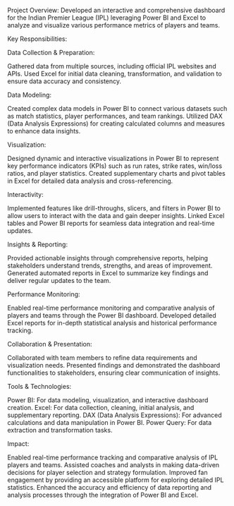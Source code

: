 Project Overview: Developed an interactive and comprehensive dashboard for the Indian Premier League (IPL) leveraging Power BI and Excel to analyze and visualize various performance metrics of players and teams.

Key Responsibilities:

Data Collection & Preparation:

Gathered data from multiple sources, including official IPL websites and APIs.
Used Excel for initial data cleaning, transformation, and validation to ensure data accuracy and consistency.

Data Modeling:

Created complex data models in Power BI to connect various datasets such as match statistics, player performances, and team rankings.
Utilized DAX (Data Analysis Expressions) for creating calculated columns and measures to enhance data insights.

Visualization:

Designed dynamic and interactive visualizations in Power BI to represent key performance indicators (KPIs) such as run rates, strike rates, win/loss ratios, and player statistics.
Created supplementary charts and pivot tables in Excel for detailed data analysis and cross-referencing.

Interactivity:

Implemented features like drill-throughs, slicers, and filters in Power BI to allow users to interact with the data and gain deeper insights.
Linked Excel tables and Power BI reports for seamless data integration and real-time updates.

Insights & Reporting:

Provided actionable insights through comprehensive reports, helping stakeholders understand trends, strengths, and areas of improvement.
Generated automated reports in Excel to summarize key findings and deliver regular updates to the team.

Performance Monitoring:

Enabled real-time performance monitoring and comparative analysis of players and teams through the Power BI dashboard.
Developed detailed Excel reports for in-depth statistical analysis and historical performance tracking.

Collaboration & Presentation:

Collaborated with team members to refine data requirements and visualization needs.
Presented findings and demonstrated the dashboard functionalities to stakeholders, ensuring clear communication of insights.

Tools & Technologies:

Power BI: For data modeling, visualization, and interactive dashboard creation.
Excel: For data collection, cleaning, initial analysis, and supplementary reporting.
DAX (Data Analysis Expressions): For advanced calculations and data manipulation in Power BI.
Power Query: For data extraction and transformation tasks.

Impact:

Enabled real-time performance tracking and comparative analysis of IPL players and teams.
Assisted coaches and analysts in making data-driven decisions for player selection and strategy formulation.
Improved fan engagement by providing an accessible platform for exploring detailed IPL statistics.
Enhanced the accuracy and efficiency of data reporting and analysis processes through the integration of Power BI and Excel.

